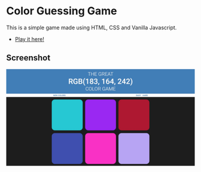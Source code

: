 # Color Guessing Game

This is a simple game made using HTML, CSS and Vanilla Javascript.

- [Play it here!](https://hg8116.github.io/Color-Guesser/)

## Screenshot

![](./ss-1.jpg)